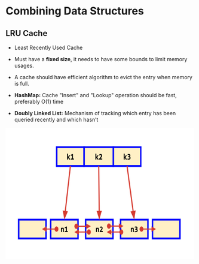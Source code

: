 # Combining Data Structures

## LRU Cache

* Least Recently Used Cache
* Must have a **fixed size**, it needs to have some bounds to limit memory usages.
* A cache should have efficient algorithm to evict the entry when memory is full.

* **HashMap:** Cache "Insert" and "Lookup" operation should be fast, preferably O(1) time
* **Doubly Linked List:** Mechanism of tracking which entry has been queried recently and which hasn’t

<div style="width: 100%; text-align: center;">
    <img src='./assets/lru-cache.png' height='350px' />
</div>
